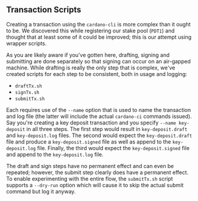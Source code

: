 
## Transaction Scripts

Creating a transaction using the `cardano-cli` is more complex than it ought to be. We discovered this while registering our stake pool (`PDT1`) and thought that at least some of it could be improved; this is our attempt using wrapper scripts.

As you are likely aware if you've gotten here, drafting, signing and submitting are done separately so that signing can occur on an air-gapped machine. While drafting is really the only step that is complex, we've created scripts for each step to be consistent, both in usage and logging:

* `draftTx.sh`
* `signTx.sh`
* `submitTx.sh`

Each requires use of the `--name` option that is used to name the transaction and log file (the latter will include the actual `cardano-ci` commands issued). Say you're creating a key deposit transaction and you specify `--name key-deposit` in all three steps. The first step would result in `key-deposit.draft` and `key-deposit.log` files. The second would expect the `key-deposit.draft` file and produce a `key-deposit.signed` file as well as append to the `key-deposit.log` file. Finally, the third would expect the `key-deposit.signed` file and append to the `key-deposit.log` file.

The draft and sign steps have no permanent effect and can even be repeated; however, the submit step clearly does have a permanent effect. To enable experimenting with the entire flow, the `submitTx.sh` script supports a `--dry-run` option which will cause it to skip the actual submit command but log it anyway.
